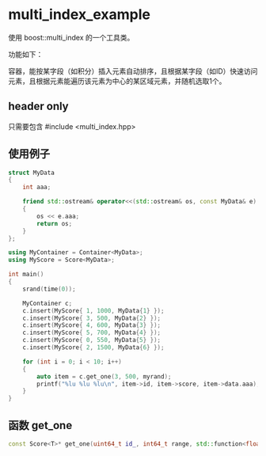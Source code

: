 # multi_index_example

使用 boost::multi_index 的一个工具类。

功能如下：

容器，能按某字段（如积分）插入元素自动排序，且根据某字段（如ID）快速访问元素，且根据元素能遍历该元素为中心的某区域元素，并随机选取1个。

## header only

只需要包含 #include <multi_index.hpp>


## 使用例子

```c++
struct MyData
{
	int aaa;

	friend std::ostream& operator<<(std::ostream& os, const MyData& e)
	{
		os << e.aaa;
		return os;
	}
};

using MyContainer = Container<MyData>;
using MyScore = Score<MyData>;

int main()
{
	srand(time(0));

	MyContainer c;
	c.insert(MyScore{ 1, 1000, MyData{1} });
	c.insert(MyScore{ 3, 500, MyData{2} });
	c.insert(MyScore{ 4, 600, MyData{3} });
	c.insert(MyScore{ 5, 700, MyData{4} });
	c.insert(MyScore{ 0, 550, MyData{5} });
	c.insert(MyScore{ 2, 1500, MyData{6} });

	for (int i = 0; i < 10; i++)
	{
		auto item = c.get_one(3, 500, myrand);
		printf("%lu %lu %lu\n", item->id, item->score, item->data.aaa);
	}
}
```

## 函数 get_one

```c++
const Score<T>* get_one(uint64_t id_, int64_t range, std::function<float()> random_func)
```
